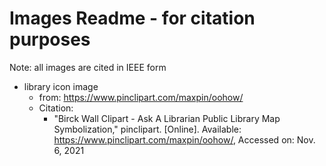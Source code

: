 # Images Readme - for citation purposes
Note: all images are cited in IEEE form

* library icon image
  * from: https://www.pinclipart.com/maxpin/oohow/
  * Citation:
    * "Birck Wall Clipart - Ask A Librarian Public Library Map Symbolization," pinclipart. [Online]. Available: https://www.pinclipart.com/maxpin/oohow/, Accessed on: Nov. 6, 2021